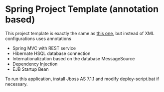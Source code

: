 # Spring Project Template (annotation based)

This project template is exactly the same as [this one](https://github.com/andriyboychenko/spring-proj-template), but instead of XML configurations uses annotations

* Spring MVC with REST service
* Hibernate HSQL database connection
* Internationalization based on the database MessageSource
* Dependency Injection
* EJB Startup Bean

To run this application, install Jboss AS 7.1.1 and modify deploy-script.bat if necessary.


